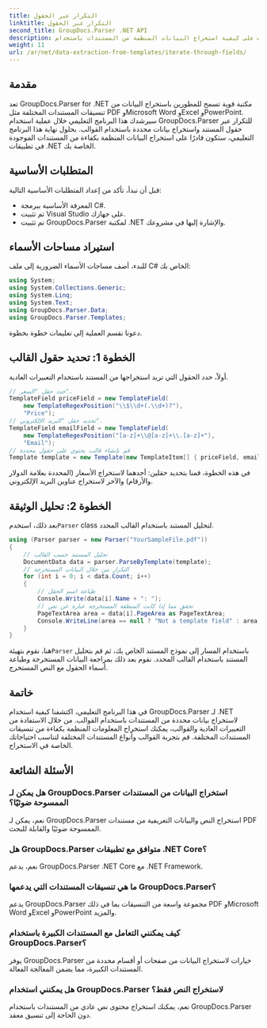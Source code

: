 ```yaml
---
title: التكرار عبر الحقول
linktitle: التكرار عبر الحقول
second_title: GroupDocs.Parser .NET API
description: تعرف على كيفية استخراج البيانات المنظمة من المستندات باستخدام GroupDocs.Parser لـ .NET. قم بتحسين تطبيقات .NET الخاصة بك من خلال إمكانيات استخراج بيانات المستندات.
weight: 11
url: /ar/net/data-extraction-from-templates/iterate-through-fields/
---
```

## مقدمة
تعد GroupDocs.Parser for .NET مكتبة قوية تسمح للمطورين باستخراج البيانات من تنسيقات المستندات المختلفة مثل PDF وMicrosoft Word وExcel وPowerPoint. سيرشدك هذا البرنامج التعليمي خلال عملية استخدام GroupDocs.Parser للتكرار عبر حقول المستند واستخراج بيانات محددة باستخدام القوالب. بحلول نهاية هذا البرنامج التعليمي، ستكون قادرًا على استخراج البيانات المنظمة بكفاءة من المستندات الموجودة في تطبيقات .NET الخاصة بك.
## المتطلبات الأساسية
قبل أن نبدأ، تأكد من إعداد المتطلبات الأساسية التالية:
- المعرفة الأساسية ببرمجة C#.
- تم تثبيت Visual Studio على جهازك.
- تم تثبيت GroupDocs.Parser لمكتبة .NET والإشارة إليها في مشروعك.

## استيراد مساحات الأسماء
للبدء، أضف مساحات الأسماء الضرورية إلى ملف C# الخاص بك:
```csharp
using System;
using System.Collections.Generic;
using System.Linq;
using System.Text;
using GroupDocs.Parser.Data;
using GroupDocs.Parser.Templates;
```
دعونا نقسم العملية إلى تعليمات خطوة بخطوة.
## الخطوة 1: تحديد حقول القالب
أولاً، حدد الحقول التي تريد استخراجها من المستند باستخدام التعبيرات العادية.
```csharp
// حدد حقل "السعر".
TemplateField priceField = new TemplateField(
    new TemplateRegexPosition("\\$\\d+(.\\d+)?"),
    "Price");
// تحديد حقل "البريد الإلكتروني".
TemplateField emailField = new TemplateField(
    new TemplateRegexPosition("[a-z]+\\@[a-z]+\\.[a-z]+"),
    "Email");
// قم بإنشاء قالب يحتوي على حقول محددة
Template template = new Template(new TemplateItem[] { priceField, emailField });
```
في هذه الخطوة، قمنا بتحديد حقلين: أحدهما لاستخراج الأسعار (المحددة بعلامة الدولار والأرقام) والآخر لاستخراج عناوين البريد الإلكتروني.
## الخطوة 2: تحليل الوثيقة
 بعد ذلك، استخدم`Parser` class لتحليل المستند باستخدام القالب المحدد.
```csharp
using (Parser parser = new Parser("YourSampleFile.pdf"))
{
    // تحليل المستند حسب القالب
    DocumentData data = parser.ParseByTemplate(template);
    // التكرار من خلال البيانات المستخرجة
    for (int i = 0; i < data.Count; i++)
    {
        // طباعة اسم الحقل
        Console.Write(data[i].Name + ": ");
        // تحقق مما إذا كانت المنطقة المستخرجة عبارة عن نص
        PageTextArea area = data[i].PageArea as PageTextArea;
        Console.WriteLine(area == null ? "Not a template field" : area.Text);
    }
}
```
 هنا، نقوم بتهيئة`Parser` باستخدام المسار إلى نموذج المستند الخاص بك، ثم قم بتحليل المستند باستخدام القالب المحدد. نقوم بعد ذلك بمراجعة البيانات المستخرجة وطباعة أسماء الحقول مع النص المستخرج.
## خاتمة
في هذا البرنامج التعليمي، اكتشفنا كيفية استخدام GroupDocs.Parser لـ .NET لاستخراج بيانات محددة من المستندات باستخدام القوالب. من خلال الاستفادة من التعبيرات العادية والقوالب، يمكنك استخراج المعلومات المنظمة بكفاءة من تنسيقات المستندات المختلفة. قم بتجربة القوالب وأنواع المستندات المختلفة لتناسب احتياجاتك الخاصة في الاستخراج.

## الأسئلة الشائعة
### هل يمكن لـ GroupDocs.Parser استخراج البيانات من المستندات الممسوحة ضوئيًا؟
نعم، يمكن لـ GroupDocs.Parser استخراج النص والبيانات التعريفية من مستندات PDF الممسوحة ضوئيًا والقابلة للبحث.
### هل GroupDocs.Parser متوافق مع تطبيقات .NET Core؟
نعم، يدعم GroupDocs.Parser .NET Core مع .NET Framework.
### ما هي تنسيقات المستندات التي يدعمها GroupDocs.Parser؟
يدعم GroupDocs.Parser مجموعة واسعة من التنسيقات بما في ذلك PDF وMicrosoft Word وExcel وPowerPoint والمزيد.
### كيف يمكنني التعامل مع المستندات الكبيرة باستخدام GroupDocs.Parser؟
يوفر GroupDocs.Parser خيارات لاستخراج البيانات من صفحات أو أقسام محددة من المستندات الكبيرة، مما يضمن المعالجة الفعالة.
### هل يمكنني استخدام GroupDocs.Parser لاستخراج النص فقط؟
نعم، يمكنك استخراج محتوى نص عادي من المستندات باستخدام GroupDocs.Parser دون الحاجة إلى تنسيق معقد.